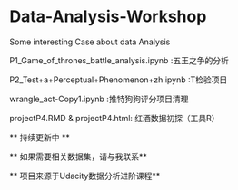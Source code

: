 # Data-Analysis-Workshop
Some interesting Case about data Analysis  

P1_Game_of_thrones_battle_analysis.ipynb :五王之争的分析  

P2_Test+a+Perceptual+Phenomenon+zh.ipynb :T检验项目  

wrangle_act-Copy1.ipynb :推特狗狗评分项目清理  

projectP4.RMD & projectP4.html: 红酒数据初探（工具R）

** 持续更新中 **

** 如果需要相关数据集，请与我联系**

** 项目来源于Udacity数据分析进阶课程**
